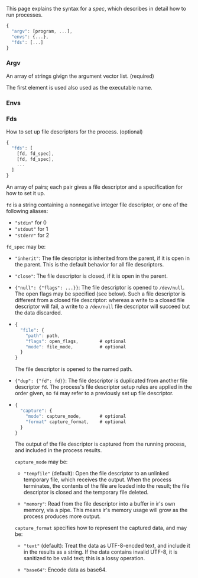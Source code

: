 This page explains the syntax for a _spec_, which describes in detail how to run
processes.

```js
{
  "argv": [program, ...],
  "envs": {...},
  "fds": [...]
}
```

### Argv

An array of strings givign the argument vector list.  (required)

The first element is used also used as the executable name.


### Envs


### Fds

How to set up file descriptors for the process.  (optional)

```js
{
  "fds": [
    [fd, fd_spec],
    [fd, fd_spec],
    ...
  ]
}
```

An array of pairs; each pair gives a file descriptor and a specification for how
to set it up.

`fd` is a string containing a nonnegative integer file descriptor, or one of the
following aliases:
- `"stdin"` for 0
- `"stdout"` for 1
- `"stderr"` for 2

`fd_spec` may be:

- `"inherit"`: The file descriptor is inherited from the parent, if it is open
  in the parent.  This is the default behavior for all file descriptors.
  
- `"close"`: The file descriptor is closed, if it is open in the parent.

- `{"null": {"flags": ...}}`: The file descriptor is opened to `/dev/null`.  The
  open flags may be specified (see below).  Such a file descriptor is different
  from a closed file descriptor: whereas a write to a closed file descriptor
  will fail, a write to a `/dev/null` file descriptor will succeed but the data
  discarded.

- 
    ```js
    {
      "file": {
        "path": path,
        "flags": open_flags,        # optional
        "mode": file_mode,          # optional
      }
    }
    ```
  The file descriptor is opened to the named path.

- `{"dup": {"fd": fd}}`: The file descriptor is duplicated from another file
  descriptor `fd`.  The process's file descriptor setup rules are applied in the
  order given, so `fd` may refer to a previously set up file descriptor.

-
    ```js
    {
      "capture": {
        "mode": capture_mode,       # optional
        "format" capture_format,    # optional
      }
    }
    ```
  The output of the file descriptor is captured from the running process, and
  included in the process results.
    
  `capture_mode` may be: 

  - `"tempfile"` (default): Open the file descriptor to an unlinked temporary
    file, which receives the output.  When the process terminates, the contents
    of the file are loaded into the result; the file descriptor is closed and
    the temporary file deleted.
    
  - `"memory"`: Read from the file descriptor into a buffer in ir's own memory,
    via a pipe.  This means ir's memory usage will grow as the process produces
    more output.
    
  `capture_format` specifies how to represent the captured data, and may be:
  
  - `"text"` (default): Treat the data as UTF-8-encded text, and include it in
    the results as a string.  If the data contains invalid UTF-8, it is
    sanitized to be valid text; this is a lossy operation.
    
  - `"base64"`: Encode data as base64.

